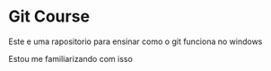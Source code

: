 # Git Course 
Este e uma rapositorio para ensinar como o git funciona no windows

Estou me familiarizando com isso
